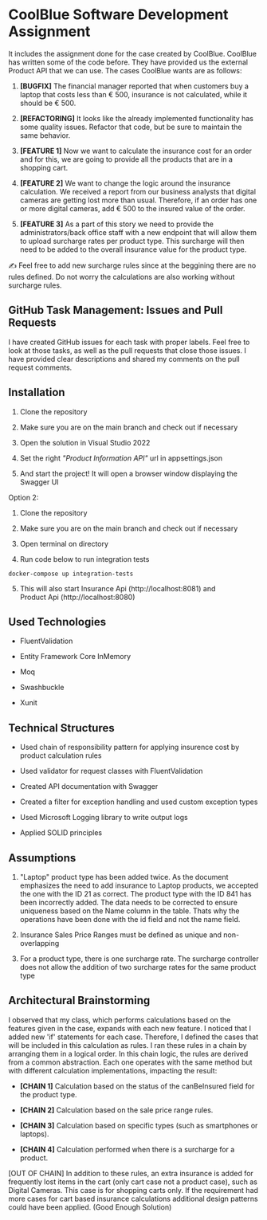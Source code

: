 
# CoolBlue Software Development Assignment

  

It includes the assignment done for the case created by CoolBlue. CoolBlue has written some of the code before. They have provided us the external Product API that we can use. The cases CoolBlue wants are as follows:

1.  **[BUGFIX]** The financial manager reported that when customers buy a laptop that costs less than € 500, insurance is not calculated, while it should be € 500.

2.  **[REFACTORING]** It looks like the already implemented functionality has some quality issues. Refactor that code, but be sure to maintain the same behavior.

3.  **[FEATURE 1]** Now we want to calculate the insurance cost for an order and for this, we are going to provide all the products that are in a shopping cart.

4.  **[FEATURE 2]** We want to change the logic around the insurance calculation. We received a report from our business analysts that digital cameras are getting lost more than usual. Therefore, if an order has one or more digital cameras, add € 500 to the insured value of the order.

5.  **[FEATURE 3]** As a part of this story we need to provide the administrators/back office staff with a new endpoint that will allow them to upload surcharge rates per product type. This surcharge will then need to be added to the overall insurance value for the product type.

:writing_hand: Feel free to add new surcharge rules since at the beggining there are no rules defined. Do not worry the calculations are also working without surcharge rules.

##  GitHub Task Management: Issues and Pull Requests
  I have created GitHub issues for each task with proper labels. Feel free to look at those tasks, as well as the pull requests that close those issues. I have provided clear descriptions and shared my comments on the pull request comments.
  

## Installation

1. Clone the repository

2. Make sure you are on the main branch and check out if necessary

3. Open the solution in Visual Studio 2022

4. Set the right *"Product Information API"* url in appsettings.json

5. And start the project! It will open a browser window displaying the Swagger UI

Option 2:

1. Clone the repository

2. Make sure you are on the main branch and check out if necessary

3. Open terminal on directory

4. Run code below to run integration tests
```
docker-compose up integration-tests 
```
5. This will also start Insurance Api (http://localhost:8081) and  
Product Api (http://localhost:8080)
  
## Used Technologies

- FluentValidation

- Entity Framework Core InMemory

- Moq

- Swashbuckle

- Xunit

  
  

## Technical Structures

- Used chain of responsibility pattern for applying insurence cost by product calculation rules

- Used validator for request classes with FluentValidation

- Created API documentation with Swagger

- Created a filter for exception handling and used custom exception types

- Used Microsoft Logging library to write output logs

- Applied SOLID principles
  
  

## Assumptions

1. "Laptop" product type has been added twice. As the document emphasizes the need to add insurance to Laptop products, we accepted the one with the ID 21 as correct. The product type with the ID 841 has been incorrectly added. The data needs to be corrected to ensure uniqueness based on the Name column in the table. Thats why the operations have been done with the id field and not the name field.

2. Insurance Sales Price Ranges must be defined as unique and non-overlapping

3. For a product type, there is one surcharge rate. The surcharge controller does not allow the addition of two surcharge rates for the same product type

  
  

## Architectural Brainstorming

I observed that my class, which performs calculations based on the features given in the case, expands with each new feature. I noticed that I added new 'if' statements for each case. Therefore, I defined the cases that will be included in this calculation as rules. I ran these rules in a chain by arranging them in a logical order. In this chain logic, the rules are derived from a common abstraction. Each one operates with the same method but with different calculation implementations, impacting the result:

  

-  **[CHAIN 1]** Calculation based on the status of the canBeInsured field for the product type.

-  **[CHAIN 2]** Calculation based on the sale price range rules.

-  **[CHAIN 3]** Calculation based on specific types (such as smartphones or laptops).

-  **[CHAIN 4]** Calculation performed when there is a surcharge for a product.

  

[OUT OF CHAIN] In addition to these rules, an extra insurance is added for frequently lost items in the cart (only cart case not a product case), such as Digital Cameras. This case is for shopping carts only. If the requirement had more cases for cart based insurance calculations additional design patterns could have been applied. (Good Enough Solution)